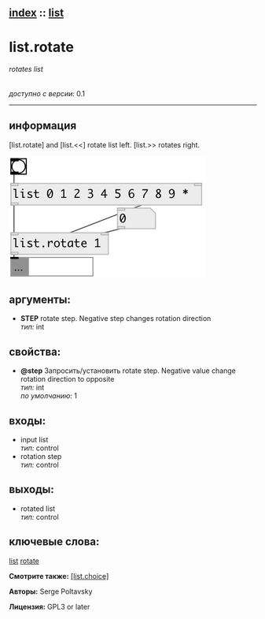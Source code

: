 [index](index.html) :: [list](category_list.html)
---

# list.rotate

###### rotates list

*доступно с версии:* 0.1

---


## информация
[list.rotate] and [list.&lt;&lt;] rotate list left. [list.&gt;&gt; rotates right.


[![example](../examples/img/list.rotate.jpg)](../examples/pd/list.rotate.pd)



## аргументы:

* **STEP**
rotate step. Negative step changes rotation direction<br>
_тип:_ int<br>





## свойства:

* **@step** 
Запросить/установить rotate step. Negative value change rotation direction to opposite<br>
_тип:_ int<br>
_по умолчанию:_ 1<br>



## входы:

* input list<br>
_тип:_ control
* rotation step<br>
_тип:_ control



## выходы:

* rotated list<br>
_тип:_ control



## ключевые слова:

[list](keywords/list.html)
[rotate](keywords/rotate.html)



**Смотрите также:**
[\[list.choice\]](list.choice.html)




**Авторы:** Serge Poltavsky




**Лицензия:** GPL3 or later





